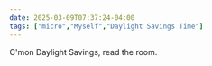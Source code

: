 ```yaml
---
date: 2025-03-09T07:37:24-04:00
tags: ["micro","Myself","Daylight Savings Time"]
---
```

C'mon Daylight Savings, read the room.